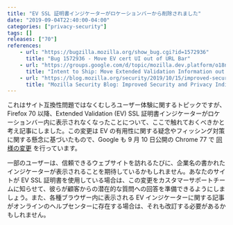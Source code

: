 ```yaml
---
title: "EV SSL 証明書インジケーターがロケーションバーから削除されました"
date: "2019-09-04T22:40:00-04:00"
categories: ["privacy-security"]
tags: []
releases: ["70"]
references:
    - url: "https://bugzilla.mozilla.org/show_bug.cgi?id=1572936"
      title: "Bug 1572936 - Move EV cert UI out of URL Bar"
    - url: "https://groups.google.com/d/topic/mozilla.dev.platform/o18n0SZRyUE/discussion"
      title: "Intent to Ship: Move Extended Validation Information out of the URL bar"
    - url: "https://blog.mozilla.org/security/2019/10/15/improved-security-and-privacy-indicators-in-firefox-70/"
      title: "Mozilla Security Blog: Improved Security and Privacy Indicators in Firefox 70"
---
```

これはサイト互換性問題ではなくむしろユーザー体験に関するトピックですが、Firefox 70 以降、Extended Validation (EV) SSL 証明書インジケーターがロケーションバー内に表示されなくなったことについて、ここで触れておくべきかと考え記事にしました。この変更は EV の有用性に関する疑念やフィッシング対策に関する懸念に基づいたもので、Google も 9 月 10 日公開の Chrome 77 で [同様の変更](https://groups.google.com/a/chromium.org/d/topic/security-dev/h1bTcoTpfeI/discussion) を行っています。

一部のユーザーは、信頼できるウェブサイトを訪れるたびに、企業名の書かれたインジケーターが表示されることを期待しているかもしれません。あなたのサイトが EV SSL 証明書を使用している場合は、この変更をカスタマーサポートチームに知らせて、彼らが顧客からの潜在的な質問への回答を準備できるようにしましょう。また、各種ブラウザー内に表示される EV インジケーターに関する記事がオンラインのヘルプセンターに存在する場合は、それも改訂する必要があるかもしれません。
